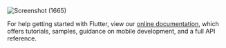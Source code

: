 ![Screenshot (1665)](https://user-images.githubusercontent.com/55600400/121808716-77eb0e80-cc77-11eb-98ed-f0ed09db2222.png)









For help getting started with Flutter, view our
[online documentation](https://flutter.dev/docs), which offers tutorials,
samples, guidance on mobile development, and a full API reference.
